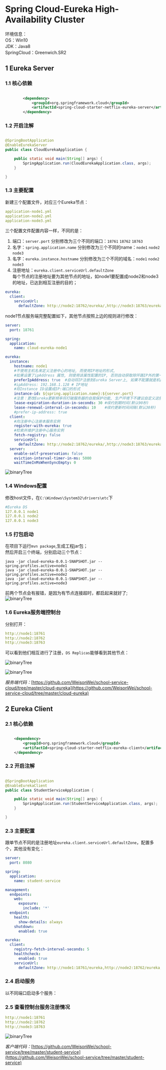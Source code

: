 
# Spring Cloud-Eureka High-Availability Cluster

 环境信息：     
 OS：Win10     
 JDK：Java8   
 SpringCloud：Greenwich.SR2   
 
## 1 Eureka Server
### 1.1 核心依赖 

```xml

        <dependency>
            <groupId>org.springframework.cloud</groupId>
            <artifactId>spring-cloud-starter-netflix-eureka-server</artifactId>
        </dependency>

```

### 1.2 开启注解 

```java

@SpringBootApplication
@EnableEurekaServer
public class CloudEurekaApplication {

	public static void main(String[] args) {
		SpringApplication.run(CloudEurekaApplication.class, args);
	}

}

```

### 1.3 主要配置 

新建三个配置文件，对应三个Eureka节点：
```yaml
application-node1.yml
application-node2.yml
application-node3.yml
```
三个配置文件配置内容一样，不同的是：
1. 端口：`server.port`
分别修改为三个不同的端口：`18761` `18762` `18763`
2. 名字：`spring.application.name`
分别修改为三个不同的name：`node1` `node2` `node3`
3. 名字：`eureka.instance.hostname`
分别修改为三个不同的域名：`node1` `node2` `node3`
4. 注册地址：`eureka.client.serviceUrl.defaultZone`    
每个节点的注册地址要为其他节点的地址，如node1要配置成node2和node3的地址，已达到相互注册的目的；     
```yaml
eureka:
  client:
    serviceUrl:
      defaultZone: http://node2:18762/eureka/,http://node3:18763/eureka/
```


node1节点服务端完整配置如下，其他节点按照上边的规则进行修改：

```yaml
server:
  port: 18761

spring:
  application:
    name: cloud-eureka-node1

eureka:
  instance:
    hostname: node1
    #不使用主机名来定义注册中心的地址, 而使用IP地址的形式,
    #如果设置了ipAddress 属性, 则使用该属性配置的IP, 否则自动获取除环路IP外的第一个IP地址
    preferIpAddress: true  #自动将IP注册到Eureka Server上, 如果不配置就是机器的主机名
    #ipAddress: 192.168.1.128 # IP地址
    #将Instance ID设置成IP:端口的形式
    instance-id: ${spring.application.name}:${server.port}
    #注意：更改Eureka更新频率将打破服务器的自我保护功能, 生产环境下不建议自定义这些配置。
    lease-expiration-duration-in-seconds: 30 #续约到期时间(默认90秒)
    lease-renewal-interval-in-seconds: 10    #续约更新时间间隔(默认30秒)
    #prefer-ip-address: true
  client:
    #向注册中心注册本服务实例
    register-with-eureka: true
    #检索并维护注册中心服务实例
    fetch-registry: false
    serviceUrl:
      defaultZone: http://node2:18762/eureka/,http://node3:18763/eureka/
  server:
    enable-self-preservation: false
    eviction-interval-timer-in-ms: 5000
    waitTimeInMsWhenSyncEmpty: 0
```
 ![binaryTree](../../n-images/spring-cloud-eureka-ha-cluster-config.png "binaryTree")

### 1.4 Windows配置 
修改host文件，在`C:\Windows\System32\drivers\etc`下   
```yaml
#Eureka DS
127.0.0.1 node1
127.0.0.1 node2
127.0.0.1 node3
```

### 1.5 打包启动
在项目下运行`mvn package`,生成工程jar包；   
然后开启三个终端，分别启动三个节点：   
```shell script
java -jar cloud-eureka-0.0.1-SNAPSHOT.jar --spring.profiles.active=node1
java -jar cloud-eureka-0.0.1-SNAPSHOT.jar --spring.profiles.active=node2
java -jar cloud-eureka-0.0.1-SNAPSHOT.jar --spring.profiles.active=node3
```
前两个节点会有报错，是因为有节点连接超时，都启起来就好了;   
 ![binaryTree](../../n-images/spring-cloud-eureka-ha-node2-start.png "binaryTree")


### 1.6 Eureka服务端控制台
分别打开：   
```yaml
http://node1:18761
http://node2:18762
http://node3:18763

```

可以看到他们相互进行了注册，`DS Replicas`能够看到其他节点：   
   
 ![binaryTree](../../n-images/spring-cloud-eureka-ha-node1.png "binaryTree")
 
 ![binaryTree](../../n-images/spring-cloud-eureka-ha-node2.png "binaryTree")


*服务端代码：*[https://github.com/WeisonWei/school-service-cloud/tree/master/cloud-eureka](https://github.com/WeisonWei/school-service-cloud/tree/master/cloud-eureka)
## 2 Eureka Client
### 2.1 核心依赖 

```xml

    <dependency>
        <groupId>org.springframework.cloud</groupId>
        <artifactId>spring-cloud-starter-netflix-eureka-client</artifactId>
    </dependency>

```
### 2.2 开启注解 

```java

@SpringBootApplication
@EnableEurekaClient
public class StudentServiceApplication {

    public static void main(String[] args) {
        SpringApplication.run(StudentServiceApplication.class, args);
    }

}

```

### 2.3 主要配置 
跟单节点不同的是注册地址`eureka.client.serviceUrl.defaultZone`，配置多个，其他没有变化：
```yaml
server:
  port: 8080

spring:
  application:
    name: student-service

management:
  endpoints:
    web:
      exposure:
        include: '*'
  endpoint:
    health:
      show-details: always
    shutdown:
      enabled: true

eureka:
  client:
    registry-fetch-interval-seconds: 5
    healthcheck:
      enabled: true
    serviceUrl:
      defaultZone: http://node1:18761/eureka,http://node2:18762/eureka,http://node3:18763/eureka
```

### 2.4 启动服务
以不同端口启动多个服务：

### 2.5 查看控制台服务注册情况
```yaml
http://node1:18761
http://node2:18762
http://node3:18763

```
 
![binaryTree](../../n-images/spring-cloud-eureka-ha-client.png "binaryTree")


*客户端代码：*[https://github.com/WeisonWei/school-service/tree/master/student-service](https://github.com/WeisonWei/school-service/tree/master/student-service)



